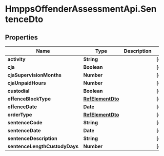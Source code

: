 # HmppsOffenderAssessmentApi.SentenceDto

## Properties
Name | Type | Description | Notes
------------ | ------------- | ------------- | -------------
**activity** | **String** |  | [optional] 
**cja** | **Boolean** |  | [optional] 
**cjaSupervisionMonths** | **Number** |  | [optional] 
**cjaUnpaidHours** | **Number** |  | [optional] 
**custodial** | **Boolean** |  | [optional] 
**offenceBlockType** | [**RefElementDto**](RefElementDto.md) |  | [optional] 
**offenceDate** | **Date** |  | [optional] 
**orderType** | [**RefElementDto**](RefElementDto.md) |  | [optional] 
**sentenceCode** | **String** |  | [optional] 
**sentenceDate** | **Date** |  | [optional] 
**sentenceDescription** | **String** |  | [optional] 
**sentenceLengthCustodyDays** | **Number** |  | [optional] 


